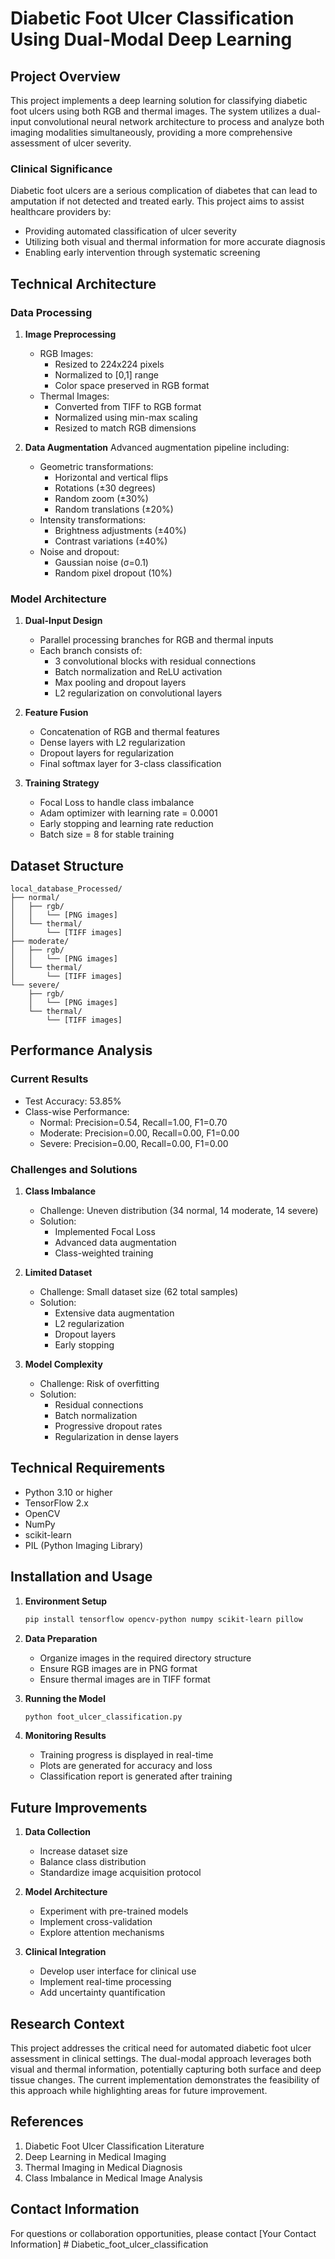 # Diabetic Foot Ulcer Classification Using Dual-Modal Deep Learning

## Project Overview
This project implements a deep learning solution for classifying diabetic foot ulcers using both RGB and thermal images. The system utilizes a dual-input convolutional neural network architecture to process and analyze both imaging modalities simultaneously, providing a more comprehensive assessment of ulcer severity.

### Clinical Significance
Diabetic foot ulcers are a serious complication of diabetes that can lead to amputation if not detected and treated early. This project aims to assist healthcare providers by:
- Providing automated classification of ulcer severity
- Utilizing both visual and thermal information for more accurate diagnosis
- Enabling early intervention through systematic screening

## Technical Architecture

### Data Processing
1. **Image Preprocessing**
   - RGB Images:
     - Resized to 224x224 pixels
     - Normalized to [0,1] range
     - Color space preserved in RGB format
   - Thermal Images:
     - Converted from TIFF to RGB format
     - Normalized using min-max scaling
     - Resized to match RGB dimensions

2. **Data Augmentation**
   Advanced augmentation pipeline including:
   - Geometric transformations:
     * Horizontal and vertical flips
     * Rotations (±30 degrees)
     * Random zoom (±30%)
     * Random translations (±20%)
   - Intensity transformations:
     * Brightness adjustments (±40%)
     * Contrast variations (±40%)
   - Noise and dropout:
     * Gaussian noise (σ=0.1)
     * Random pixel dropout (10%)

### Model Architecture
1. **Dual-Input Design**
   - Parallel processing branches for RGB and thermal inputs
   - Each branch consists of:
     * 3 convolutional blocks with residual connections
     * Batch normalization and ReLU activation
     * Max pooling and dropout layers
     * L2 regularization on convolutional layers

2. **Feature Fusion**
   - Concatenation of RGB and thermal features
   - Dense layers with L2 regularization
   - Dropout layers for regularization
   - Final softmax layer for 3-class classification

3. **Training Strategy**
   - Focal Loss to handle class imbalance
   - Adam optimizer with learning rate = 0.0001
   - Early stopping and learning rate reduction
   - Batch size = 8 for stable training

## Dataset Structure
```
local_database_Processed/
├── normal/
│   ├── rgb/
│   │   └── [PNG images]
│   └── thermal/
│       └── [TIFF images]
├── moderate/
│   ├── rgb/
│   │   └── [PNG images]
│   └── thermal/
│       └── [TIFF images]
└── severe/
    ├── rgb/
    │   └── [PNG images]
    └── thermal/
        └── [TIFF images]
```

## Performance Analysis

### Current Results
- Test Accuracy: 53.85%
- Class-wise Performance:
  * Normal: Precision=0.54, Recall=1.00, F1=0.70
  * Moderate: Precision=0.00, Recall=0.00, F1=0.00
  * Severe: Precision=0.00, Recall=0.00, F1=0.00

### Challenges and Solutions
1. **Class Imbalance**
   - Challenge: Uneven distribution (34 normal, 14 moderate, 14 severe)
   - Solution: 
     * Implemented Focal Loss
     * Advanced data augmentation
     * Class-weighted training

2. **Limited Dataset**
   - Challenge: Small dataset size (62 total samples)
   - Solution:
     * Extensive data augmentation
     * L2 regularization
     * Dropout layers
     * Early stopping

3. **Model Complexity**
   - Challenge: Risk of overfitting
   - Solution:
     * Residual connections
     * Batch normalization
     * Progressive dropout rates
     * Regularization in dense layers

## Technical Requirements
- Python 3.10 or higher
- TensorFlow 2.x
- OpenCV
- NumPy
- scikit-learn
- PIL (Python Imaging Library)

## Installation and Usage

1. **Environment Setup**
   ```bash
   pip install tensorflow opencv-python numpy scikit-learn pillow
   ```

2. **Data Preparation**
   - Organize images in the required directory structure
   - Ensure RGB images are in PNG format
   - Ensure thermal images are in TIFF format

3. **Running the Model**
   ```bash
   python foot_ulcer_classification.py
   ```

4. **Monitoring Results**
   - Training progress is displayed in real-time
   - Plots are generated for accuracy and loss
   - Classification report is generated after training

## Future Improvements

1. **Data Collection**
   - Increase dataset size
   - Balance class distribution
   - Standardize image acquisition protocol

2. **Model Architecture**
   - Experiment with pre-trained models
   - Implement cross-validation
   - Explore attention mechanisms

3. **Clinical Integration**
   - Develop user interface for clinical use
   - Implement real-time processing
   - Add uncertainty quantification

## Research Context
This project addresses the critical need for automated diabetic foot ulcer assessment in clinical settings. The dual-modal approach leverages both visual and thermal information, potentially capturing both surface and deep tissue changes. The current implementation demonstrates the feasibility of this approach while highlighting areas for future improvement.

## References
1. Diabetic Foot Ulcer Classification Literature
2. Deep Learning in Medical Imaging
3. Thermal Imaging in Medical Diagnosis
4. Class Imbalance in Medical Image Analysis

## Contact Information
For questions or collaboration opportunities, please contact [Your Contact Information] # Diabetic_foot_ulcer_classification
